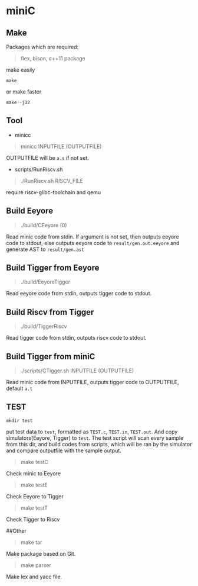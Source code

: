 # miniC
## Make 

Packages which are required:
>flex, bison, c++11 package 

make easily

```
make 
```

or make faster

```
make -j32
```

## Tool

* minicc 
> minicc INPUTFILE (OUTPUTFILE)

OUTPUTFILE will be ``a.s`` if not set.

* scripts/RunRiscv.sh 

> ./RunRiscv.sh RISCV_FILE

require riscv-glibc-toolchain and qemu



## Build Eeyore

> ./build/CEeyore (0)

Read minic code from stdin. If argument is not set, then outputs eeyore code to stdout, else outputs eeyore code to ``result/gen.out.eeyore`` and generate AST to ``result/gen.ast``

## Build Tigger from Eeyore

> ./build/EeyoreTigger 

Read eeyore code from stdin, outputs tigger code to stdout.

## Build Riscv from Tigger

> ./build/TiggerRiscv 

Read tigger code from stdin, outputs riscv code to stdout.

## Build Tigger from miniC

> ./scripts/CTigger.sh INPUTFILE (OUTPUTFILE)

Read minic code from INPUTFILE, outputs tigger code to OUTPUTFILE, default ``a.t``

## TEST

```
mkdir test 
```
put test data to ``test``, formatted as ``TEST.c``, ``TEST.in``, ``TEST.out``. And copy simulators(Eeyore, Tigger) to ``test``. The test script will scan every sample from this dir, and build codes from scripts, which will be ran by the simulator and compare outputfile with the sample output.

>make testC

Check minic to Eeyore

>make testE

Check Eeyore to Tigger

>make testT 

Check Tigger to Riscv

##Other

>make tar

Make package based on Git.

>make parser

Make lex and yacc file.
